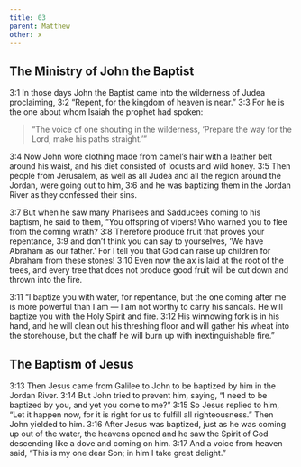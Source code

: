 ```yaml
---
title: 03
parent: Matthew
other: x
---
```


## The Ministry of John the Baptist

<a name="3:1">3:1</a> In those days John the Baptist came into the wilderness of Judea proclaiming, <a name="3:2">3:2</a> “Repent, for the kingdom of heaven is near.” <a name="3:3">3:3</a> For he is the one about whom Isaiah the prophet had spoken:

> “The voice of one shouting in the wilderness,
> ‘Prepare the way for the Lord, make his paths straight.’”

<a name="3:4">3:4</a> Now John wore clothing made from camel’s hair with a leather belt around his waist, and his diet consisted of locusts and wild honey. <a name="3:5">3:5</a> Then people from Jerusalem, as well as all Judea and all the region around the Jordan, were going out to him, <a name="3:6">3:6</a> and he was baptizing them in the Jordan River as they confessed their sins.

<a name="3:7">3:7</a> But when he saw many Pharisees and Sadducees coming to his baptism, he said to them, “You offspring of vipers! Who warned you to flee from the coming wrath? <a name="3:8">3:8</a> Therefore produce fruit that proves your repentance, <a name="3:9">3:9</a> and don’t think you can say to yourselves, ‘We have Abraham as our father.’ For I tell you that God can raise up children for Abraham from these stones! <a name="3:10">3:10</a> Even now the ax is laid at the root of the trees, and every tree that does not produce good fruit will be cut down and thrown into the fire.

<a name="3:11">3:11</a> “I baptize you with water, for repentance, but the one coming after me is more powerful than I am — I am not worthy to carry his sandals. He will baptize you with the Holy Spirit and fire. <a name="3:12">3:12</a> His winnowing fork is in his hand, and he will clean out his threshing floor and will gather his wheat into the storehouse, but the chaff he will burn up with inextinguishable fire.”

## The Baptism of Jesus

<a name="3:13">3:13</a> Then Jesus came from Galilee to John to be baptized by him in the Jordan River. <a name="3:14">3:14</a> But John tried to prevent him, saying, “I need to be baptized by you, and yet you come to me?” <a name="3:15">3:15</a> So Jesus replied to him, “Let it happen now, for it is right for us to fulfill all righteousness.” Then John yielded to him. <a name="3:16">3:16</a> After Jesus was baptized, just as he was coming up out of the water, the heavens opened and he saw the Spirit of God descending like a dove and coming on him. <a name="3:17">3:17</a> And a voice from heaven said, “This is my one dear Son; in him I take great delight.”